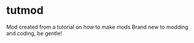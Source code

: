 # tutmod
Mod created from a tutorial on how to make mods
Brand new to modding and coding, be gentle!
